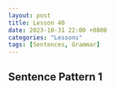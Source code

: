 ```yaml
--- 
layout: post 
title: Lesson 40
date: 2023-10-31 22:00 +0800 
categories: "Lessons"
tags: [Sentences, Grammar]
---
```


## Sentence Pattern 1
